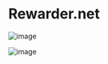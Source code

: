 # Rewarder.net
![image](https://github.com/climax-solution/rewarder.net/assets/85182580/53b23986-d9bb-4726-a744-3b3bdc2a3b5e)

![image](https://github.com/climax-solution/rewarder.net/assets/85182580/c70844cc-0823-4b1a-b159-25a748cd97f7)

